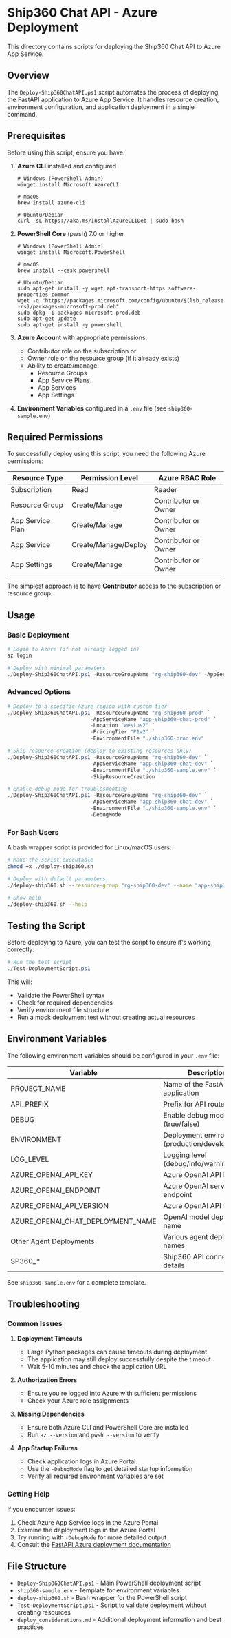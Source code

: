 # Ship360 Chat API - Azure Deployment

This directory contains scripts for deploying the Ship360 Chat API to Azure App Service.

## Overview

The `Deploy-Ship360ChatAPI.ps1` script automates the process of deploying the FastAPI application to Azure App Service. It handles resource creation, environment configuration, and application deployment in a single command.

## Prerequisites

Before using this script, ensure you have:

1. **Azure CLI** installed and configured
   ```
   # Windows (PowerShell Admin)
   winget install Microsoft.AzureCLI
   
   # macOS
   brew install azure-cli
   
   # Ubuntu/Debian
   curl -sL https://aka.ms/InstallAzureCLIDeb | sudo bash
   ```

2. **PowerShell Core** (pwsh) 7.0 or higher
   ```
   # Windows (PowerShell Admin)
   winget install Microsoft.PowerShell
   
   # macOS
   brew install --cask powershell
   
   # Ubuntu/Debian
   sudo apt-get install -y wget apt-transport-https software-properties-common
   wget -q "https://packages.microsoft.com/config/ubuntu/$(lsb_release -rs)/packages-microsoft-prod.deb"
   sudo dpkg -i packages-microsoft-prod.deb
   sudo apt-get update
   sudo apt-get install -y powershell
   ```

3. **Azure Account** with appropriate permissions:
   - Contributor role on the subscription or
   - Owner role on the resource group (if it already exists)
   - Ability to create/manage:
     - Resource Groups
     - App Service Plans
     - App Services
     - App Settings

4. **Environment Variables** configured in a `.env` file (see `ship360-sample.env`)

## Required Permissions

To successfully deploy using this script, you need the following Azure permissions:

| Resource Type | Permission Level | Azure RBAC Role |
|---------------|------------------|-----------------|
| Subscription | Read | Reader |
| Resource Group | Create/Manage | Contributor or Owner |
| App Service Plan | Create/Manage | Contributor or Owner |
| App Service | Create/Manage/Deploy | Contributor or Owner |
| App Settings | Create/Manage | Contributor or Owner |

The simplest approach is to have **Contributor** access to the subscription or resource group.

## Usage

### Basic Deployment

```powershell
# Login to Azure (if not already logged in)
az login

# Deploy with minimal parameters
./Deploy-Ship360ChatAPI.ps1 -ResourceGroupName "rg-ship360-dev" -AppServiceName "app-ship360-chat-dev" -EnvironmentFile "./ship360-sample.env"
```

### Advanced Options

```powershell
# Deploy to a specific Azure region with custom tier
./Deploy-Ship360ChatAPI.ps1 -ResourceGroupName "rg-ship360-prod" `
                           -AppServiceName "app-ship360-chat-prod" `
                           -Location "westus2" `
                           -PricingTier "P1v2" `
                           -EnvironmentFile "./ship360-prod.env"

# Skip resource creation (deploy to existing resources only)
./Deploy-Ship360ChatAPI.ps1 -ResourceGroupName "rg-ship360-dev" `
                           -AppServiceName "app-ship360-chat-dev" `
                           -EnvironmentFile "./ship360-sample.env" `
                           -SkipResourceCreation

# Enable debug mode for troubleshooting
./Deploy-Ship360ChatAPI.ps1 -ResourceGroupName "rg-ship360-dev" `
                           -AppServiceName "app-ship360-chat-dev" `
                           -EnvironmentFile "./ship360-sample.env" `
                           -DebugMode
```

### For Bash Users

A bash wrapper script is provided for Linux/macOS users:

```bash
# Make the script executable
chmod +x ./deploy-ship360.sh

# Deploy with default parameters
./deploy-ship360.sh --resource-group "rg-ship360-dev" --name "app-ship360-chat-dev" 

# Show help
./deploy-ship360.sh --help
```

## Testing the Script

Before deploying to Azure, you can test the script to ensure it's working correctly:

```powershell
# Run the test script
./Test-DeploymentScript.ps1
```

This will:
- Validate the PowerShell syntax
- Check for required dependencies
- Verify environment file structure
- Run a mock deployment test without creating actual resources

## Environment Variables

The following environment variables should be configured in your `.env` file:

| Variable | Description | Required |
|----------|-------------|----------|
| PROJECT_NAME | Name of the FastAPI application | Yes |
| API_PREFIX | Prefix for API routes | No |
| DEBUG | Enable debug mode (true/false) | No |
| ENVIRONMENT | Deployment environment (production/development) | No |
| LOG_LEVEL | Logging level (debug/info/warning/error) | No |
| AZURE_OPENAI_API_KEY | Azure OpenAI API key | Yes |
| AZURE_OPENAI_ENDPOINT | Azure OpenAI service endpoint | Yes |
| AZURE_OPENAI_API_VERSION | Azure OpenAI API version | Yes |
| AZURE_OPENAI_CHAT_DEPLOYMENT_NAME | OpenAI model deployment name | Yes |
| Other Agent Deployments | Various agent deployment names | Yes |
| SP360_* | Ship360 API connection details | Yes |

See `ship360-sample.env` for a complete template.

## Troubleshooting

### Common Issues

1. **Deployment Timeouts**
   - Large Python packages can cause timeouts during deployment
   - The application may still deploy successfully despite the timeout
   - Wait 5-10 minutes and check the application URL

2. **Authorization Errors**
   - Ensure you're logged into Azure with sufficient permissions
   - Check your Azure role assignments

3. **Missing Dependencies**
   - Ensure both Azure CLI and PowerShell Core are installed
   - Run `az --version` and `pwsh --version` to verify

4. **App Startup Failures**
   - Check application logs in Azure Portal
   - Use the `-DebugMode` flag to get detailed startup information
   - Verify all required environment variables are set

### Getting Help

If you encounter issues:

1. Check Azure App Service logs in the Azure Portal
2. Examine the deployment logs in the Azure Portal
3. Try running with `-DebugMode` for more detailed output
4. Consult the [FastAPI Azure deployment documentation](https://fastapi.tiangolo.com/deployment/azure-app-service/)

## File Structure

- `Deploy-Ship360ChatAPI.ps1` - Main PowerShell deployment script
- `ship360-sample.env` - Template for environment variables
- `deploy-ship360.sh` - Bash wrapper for the PowerShell script
- `Test-DeploymentScript.ps1` - Script to validate deployment without creating resources
- `deploy_considerations.md` - Additional deployment information and best practices